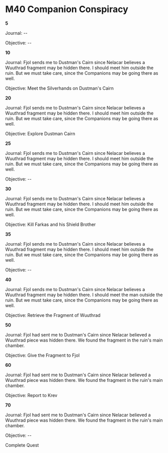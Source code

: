 # M40 Companion Conspiracy

**5**

Journal: --

Objective: -- 

**10**

Journal:
Fjol sends me to Dustman's Cairn since Nelacar believes a Wuuthrad fragment may be hidden there.  I should meet him outside the ruin. But we must take care, since the Companions may be going there as well.

Objective: 
Meet the Silverhands on Dustman's Cairn

**20**

Journal:
Fjol sends me to Dustman's Cairn since Nelacar believes a Wuuthrad fragment may be hidden there.  I should meet him outside the ruin. But we must take care, since the Companions may be going there as well.

Objective: 
Explore Dustman Cairn

**25** 

Journal:
Fjol sends me to Dustman's Cairn since Nelacar believes a Wuuthrad fragment may be hidden there.  I should meet him outside the ruin. But we must take care, since the Companions may be going there as well.

Objective:  --

**30**

Journal:
Fjol sends me to Dustman's Cairn since Nelacar believes a Wuuthrad fragment may be hidden there.  I should meet him outside the ruin. But we must take care, since the Companions may be going there as well.

Objective: 
Kill Farkas and his Shield Brother

**35** 

Journal:
Fjol sends me to Dustman's Cairn since Nelacar believes a Wuuthrad fragment may be hidden there.  I should meet him outside the ruin. But we must take care, since the Companions may be going there as well.

Objective:  --

**40**

Journal:
Fjol sends me to Dustman's Cairn since Nelacar believes a Wuuthrad fragment may be hidden there. I should meet the man outside the ruin. But we must take care, since the Companions may be going there as well.

Objective: 
Retrieve the Fragment of Wuuthrad

**50**

Journal:
Fjol had sent me to Dustman's Cairn since Nelacar believed a Wuuthrad piece was hidden there. We found the fragment in the ruin's main chamber. 

Objective: 
Give the Fragment to Fjol

**60**

Journal:
Fjol had sent me to Dustman's Cairn since Nelacar believed a Wuuthrad piece was hidden there. We found the fragment in the ruin's main chamber. 

Objective: 
Report to Krev


**70** 

Journal:
Fjol had sent me to Dustman's Cairn since Nelacar believed a Wuuthrad piece was hidden there. We found the fragment in the ruin's main chamber. 

Objective: --

Complete Quest

